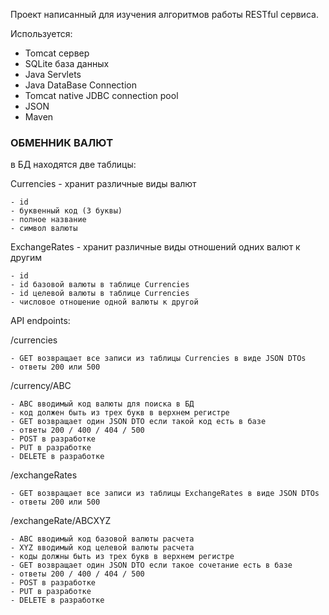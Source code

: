 Проект написанный для изучения алгоритмов работы RESTful сервиса.

Используется:
* Tomcat сервер
* SQLite база данных
* Java Servlets
* Java DataBase Connection
* Tomcat native JDBC connection pool
* JSON
* Maven


### ОБМЕННИК ВАЛЮТ
в БД находятся две таблицы:

Currencies - хранит различные виды валют

    - id
    - буквенный код (3 буквы)
    - полное название
    - символ валюты

ExchangeRates - хранит различные виды отношений одних валют к другим

    - id
    - id базовой валюты в таблице Currencies
    - id целевой валюты в таблице Currencies
    - числовое отношение одной валюты к другой

API endpoints:

/currencies

    - GET возвращает все записи из таблицы Currencies в виде JSON DTOs
    - ответы 200 или 500

/currency/ABC

    - ABC вводимый код валюты для поиска в БД
    - код должен быть из трех букв в верхнем регистре
    - GET возвращает один JSON DTO если такой код есть в базе
    - ответы 200 / 400 / 404 / 500
    - POST в разработке
    - PUT в разработке
    - DELETE в разработке

/exchangeRates

    - GET возвращает все записи из таблицы ExchangeRates в виде JSON DTOs
    - ответы 200 или 500

/exchangeRate/ABCXYZ
    
    - ABC вводимый код базовой валюты расчета
    - XYZ вводимый код целевой валюты расчета
    - коды должны быть из трех букв в верхнем регистре
    - GET возвращает один JSON DTO если такое сочетание есть в базе
    - ответы 200 / 400 / 404 / 500
    - POST в разработке
    - PUT в разработке
    - DELETE в разработке
